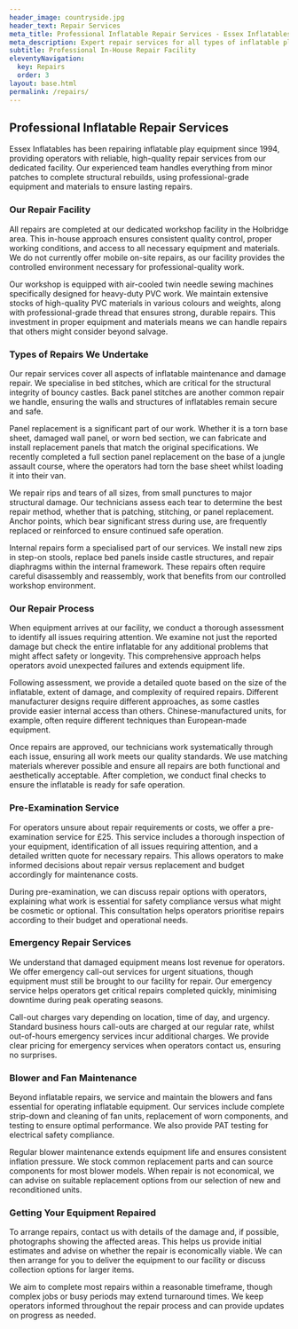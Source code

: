 ```yaml
---
header_image: countryside.jpg
header_text: Repair Services
meta_title: Professional Inflatable Repair Services - Essex Inflatables
meta_description: Expert repair services for all types of inflatable play equipment. In-house repairs using professional equipment and quality materials. Serving Essex and Southeast England since 1994.
subtitle: Professional In-House Repair Facility
eleventyNavigation:
  key: Repairs
  order: 3
layout: base.html
permalink: /repairs/
---
```


## Professional Inflatable Repair Services

Essex Inflatables has been repairing inflatable play equipment since 1994, providing operators with reliable, high-quality repair services from our dedicated facility. Our experienced team handles everything from minor patches to complete structural rebuilds, using professional-grade equipment and materials to ensure lasting repairs.

### Our Repair Facility

All repairs are completed at our dedicated workshop facility in the Holbridge area. This in-house approach ensures consistent quality control, proper working conditions, and access to all necessary equipment and materials. We do not currently offer mobile on-site repairs, as our facility provides the controlled environment necessary for professional-quality work.

Our workshop is equipped with air-cooled twin needle sewing machines specifically designed for heavy-duty PVC work. We maintain extensive stocks of high-quality PVC materials in various colours and weights, along with professional-grade thread that ensures strong, durable repairs. This investment in proper equipment and materials means we can handle repairs that others might consider beyond salvage.

### Types of Repairs We Undertake

Our repair services cover all aspects of inflatable maintenance and damage repair. We specialise in bed stitches, which are critical for the structural integrity of bouncy castles. Back panel stitches are another common repair we handle, ensuring the walls and structures of inflatables remain secure and safe.

Panel replacement is a significant part of our work. Whether it is a torn base sheet, damaged wall panel, or worn bed section, we can fabricate and install replacement panels that match the original specifications. We recently completed a full section panel replacement on the base of a jungle assault course, where the operators had torn the base sheet whilst loading it into their van.

We repair rips and tears of all sizes, from small punctures to major structural damage. Our technicians assess each tear to determine the best repair method, whether that is patching, stitching, or panel replacement. Anchor points, which bear significant stress during use, are frequently replaced or reinforced to ensure continued safe operation.

Internal repairs form a specialised part of our services. We install new zips in step-on stools, replace bed panels inside castle structures, and repair diaphragms within the internal framework. These repairs often require careful disassembly and reassembly, work that benefits from our controlled workshop environment.

### Our Repair Process

When equipment arrives at our facility, we conduct a thorough assessment to identify all issues requiring attention. We examine not just the reported damage but check the entire inflatable for any additional problems that might affect safety or longevity. This comprehensive approach helps operators avoid unexpected failures and extends equipment life.

Following assessment, we provide a detailed quote based on the size of the inflatable, extent of damage, and complexity of required repairs. Different manufacturer designs require different approaches, as some castles provide easier internal access than others. Chinese-manufactured units, for example, often require different techniques than European-made equipment.

Once repairs are approved, our technicians work systematically through each issue, ensuring all work meets our quality standards. We use matching materials wherever possible and ensure all repairs are both functional and aesthetically acceptable. After completion, we conduct final checks to ensure the inflatable is ready for safe operation.

### Pre-Examination Service

For operators unsure about repair requirements or costs, we offer a pre-examination service for £25. This service includes a thorough inspection of your equipment, identification of all issues requiring attention, and a detailed written quote for necessary repairs. This allows operators to make informed decisions about repair versus replacement and budget accordingly for maintenance costs.

During pre-examination, we can discuss repair options with operators, explaining what work is essential for safety compliance versus what might be cosmetic or optional. This consultation helps operators prioritise repairs according to their budget and operational needs.

### Emergency Repair Services

We understand that damaged equipment means lost revenue for operators. We offer emergency call-out services for urgent situations, though equipment must still be brought to our facility for repair. Our emergency service helps operators get critical repairs completed quickly, minimising downtime during peak operating seasons.

Call-out charges vary depending on location, time of day, and urgency. Standard business hours call-outs are charged at our regular rate, whilst out-of-hours emergency services incur additional charges. We provide clear pricing for emergency services when operators contact us, ensuring no surprises.

### Blower and Fan Maintenance

Beyond inflatable repairs, we service and maintain the blowers and fans essential for operating inflatable equipment. Our services include complete strip-down and cleaning of fan units, replacement of worn components, and testing to ensure optimal performance. We also provide PAT testing for electrical safety compliance.

Regular blower maintenance extends equipment life and ensures consistent inflation pressure. We stock common replacement parts and can source components for most blower models. When repair is not economical, we can advise on suitable replacement options from our selection of new and reconditioned units.

### Getting Your Equipment Repaired

To arrange repairs, contact us with details of the damage and, if possible, photographs showing the affected areas. This helps us provide initial estimates and advise on whether the repair is economically viable. We can then arrange for you to deliver the equipment to our facility or discuss collection options for larger items.

We aim to complete most repairs within a reasonable timeframe, though complex jobs or busy periods may extend turnaround times. We keep operators informed throughout the repair process and can provide updates on progress as needed.